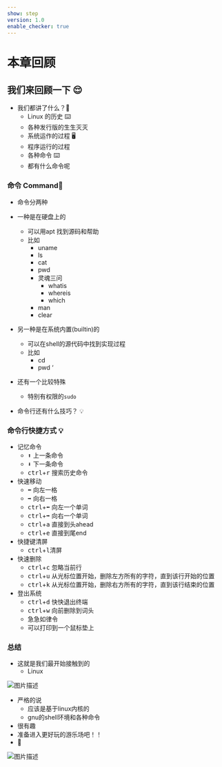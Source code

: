 ```yaml
---
show: step
version: 1.0
enable_checker: true
---
```


# 本章回顾

## 我们来回顾一下 😌

- 我们都讲了什么？🤔
	- Linux 的历史 ⌨️
	- 各种发行版的生生灭灭
	- 系统运作的过程 🖥
	- 程序运行的过程
	- 各种命令 ⌨️
	- 都有什么命令呢

### 命令 Command🧐

- 命令分两种
- 一种是在硬盘上的
	- 可以用apt 找到源码和帮助 
	- 比如
		- uname
		- ls
		- cat
		- pwd
		- 灵魂三问
		  - whatis
		  - whereis
		  - which
		- man
		- clear

- 另一种是在系统内置(builtin)的
	- 可以在shell的源代码中找到实现过程
	- 比如
		- cd
		- pwd
‘
- 还有一个比较特殊
	- 特别有权限的`sudo` 

- 命令行还有什么技巧？ 💡

### 命令行快捷方式 💡

- 记忆命令
  - <kbd>⬆️</kbd> 上一条命令
  - <kbd>⬇️️</kbd> 下一条命令
  - <kbd>ctrl</kbd>+<kbd>r</kbd> 搜索历史命令
- 快速移动
  - <kbd>⬅️</kbd> 向左一格
  - <kbd>➡️️</kbd> 向右一格
  - <kbd>ctrl</kbd>+<kbd>⬅️</kbd> 向左一个单词
  - <kbd>ctrl</kbd>+<kbd>➡</kbd> 向右一个单词
  - <kbd>ctrl</kbd>+<kbd>a</kbd> 直接到头ahead
  - <kbd>ctrl</kbd>+<kbd>e</kbd> 直接到尾end
- 快捷键清屏
  - <kbd>ctrl</kbd>+<kbd>l</kbd>清屏
- 快速删除
  - <kbd>ctrl</kbd>+<kbd>c</kbd> 忽略当前行
  - <kbd>ctrl</kbd>+<kbd>u</kbd> 从光标位置开始，删除左方所有的字符，直到该行开始的位置
  - <kbd>ctrl</kbd>+<kbd>k</kbd> 从光标位置开始，删除右方所有的字符，直到该行结束的位置
- 登出系统
  - <kbd>ctrl</kbd>+<kbd>d</kbd> 快快退出终端  
  - <kbd>ctrl</kbd>+<kbd>w</kbd> 向前删除到词头
  - 急急如律令
  - 可以打印到一个鼠标垫上

### 总结

- 这就是我们最开始接触到的 
	- Linux

![图片描述](https://doc.shiyanlou.com/courses/uid1190679-20220901-1661996457116)

- 严格的说
	- 应该是基于linux内核的
	- gnu的shell环境和各种命令
- 很有趣
- 准备进入更好玩的游乐场吧！！
- 🎡

![图片描述](https://doc.shiyanlou.com/courses/uid1190679-20220901-1661996596490)
